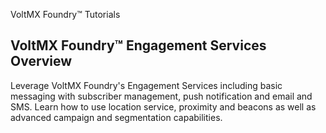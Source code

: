 ﻿    

VoltMX Foundry™ Tutorials

VoltMX Foundry™ Engagement Services Overview
-----------------------------------------------

Leverage VoltMX Foundry's Engagement Services including basic messaging with subscriber management, push notification and email and SMS. Learn how to use location service, proximity and beacons as well as advanced campaign and segmentation capabilities.

